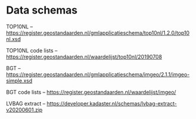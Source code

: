 # Data schemas

TOP10NL – https://register.geostandaarden.nl/gmlapplicatieschema/top10nl/1.2.0/top10nl.xsd

TOP10NL code lists – https://register.geostandaarden.nl/waardelijst/top10nl/20190708

BGT – https://register.geostandaarden.nl/gmlapplicatieschema/imgeo/2.1.1/imgeo-simple.xsd

BGT code lists – https://register.geostandaarden.nl/waardelijst/imgeo/

LVBAG extract – https://developer.kadaster.nl/schemas/lvbag-extract-v20200601.zip
